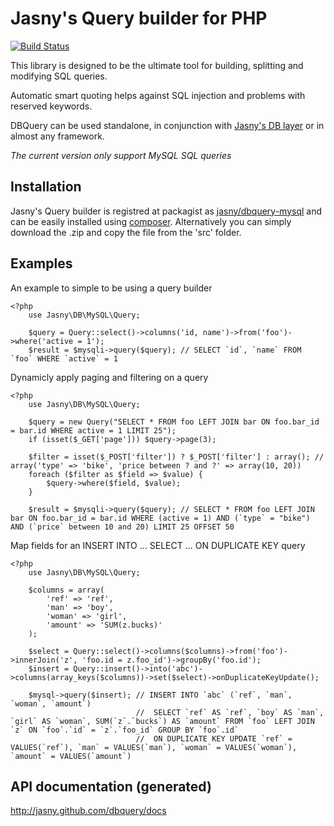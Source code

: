 Jasny's Query builder for PHP
=============================

[![Build Status](https://secure.travis-ci.org/jasny/dbquery.png?branch=master)](http://travis-ci.org/jasny/dbquery)

This library is designed to be the ultimate tool for building, splitting and modifying SQL queries.

Automatic smart quoting helps against SQL injection and problems with reserved keywords.

DBQuery can be used standalone, in conjunction with [Jasny's DB layer](http://jasny.github.com/db) or in almost any
framework.

_The current version only support MySQL SQL queries_

## Installation ##

Jasny's Query builder is registred at packagist as [jasny/dbquery-mysql](https://packagist.org/packages/jasny/dbquery-mysql)
and can be easily installed using [composer](http://getcomposer.org/). Alternatively you can simply download the .zip
and copy the file from the 'src' folder.

## Examples ##

An example to simple to be using a query builder

    <?php
        use Jasny\DB\MySQL\Query;
        
        $query = Query::select()->columns('id, name')->from('foo')->where('active = 1');
        $result = $mysqli->query($query); // SELECT `id`, `name` FROM `foo` WHERE `active` = 1

Dynamicly apply paging and filtering on a query

    <?php
        use Jasny\DB\MySQL\Query;
        
        $query = new Query("SELECT * FROM foo LEFT JOIN bar ON foo.bar_id = bar.id WHERE active = 1 LIMIT 25");
        if (isset($_GET['page'])) $query->page(3);

        $filter = isset($_POST['filter']) ? $_POST['filter'] : array(); // array('type' => 'bike', 'price between ? and ?' => array(10, 20))
        foreach ($filter as $field => $value) {
            $query->where($field, $value);
        }

        $result = $mysqli->query($query); // SELECT * FROM foo LEFT JOIN bar ON foo.bar_id = bar.id WHERE (active = 1) AND (`type` = "bike") AND (`price` between 10 and 20) LIMIT 25 OFFSET 50

Map fields for an INSERT INTO ... SELECT ... ON DUPLICATE KEY query

    <?php
        use Jasny\DB\MySQL\Query;
        
        $columns = array(
            'ref' => 'ref',
            'man' => 'boy',
            'woman' => 'girl',
            'amount' => 'SUM(z.bucks)'
        );

        $select = Query::select()->columns($columns)->from('foo')->innerJoin('z', 'foo.id = z.foo_id')->groupBy('foo.id');
        $insert = Query::insert()->into('abc')->columns(array_keys($columns))->set($select)->onDuplicateKeyUpdate();

        $mysql->query($insert); // INSERT INTO `abc` (`ref`, `man`, `woman`, `amount`)
                                //  SELECT `ref` AS `ref`, `boy` AS `man`, `girl` AS `woman`, SUM(`z`.`bucks`) AS `amount` FROM `foo` LEFT JOIN `z` ON `foo`.`id` = `z`.`foo_id` GROUP BY `foo`.id`
                                //  ON DUPLICATE KEY UPDATE `ref` = VALUES(`ref`), `man` = VALUES(`man`), `woman` = VALUES(`woman`), `amount` = VALUES(`amount`)

## API documentation (generated) ##

http://jasny.github.com/dbquery/docs

